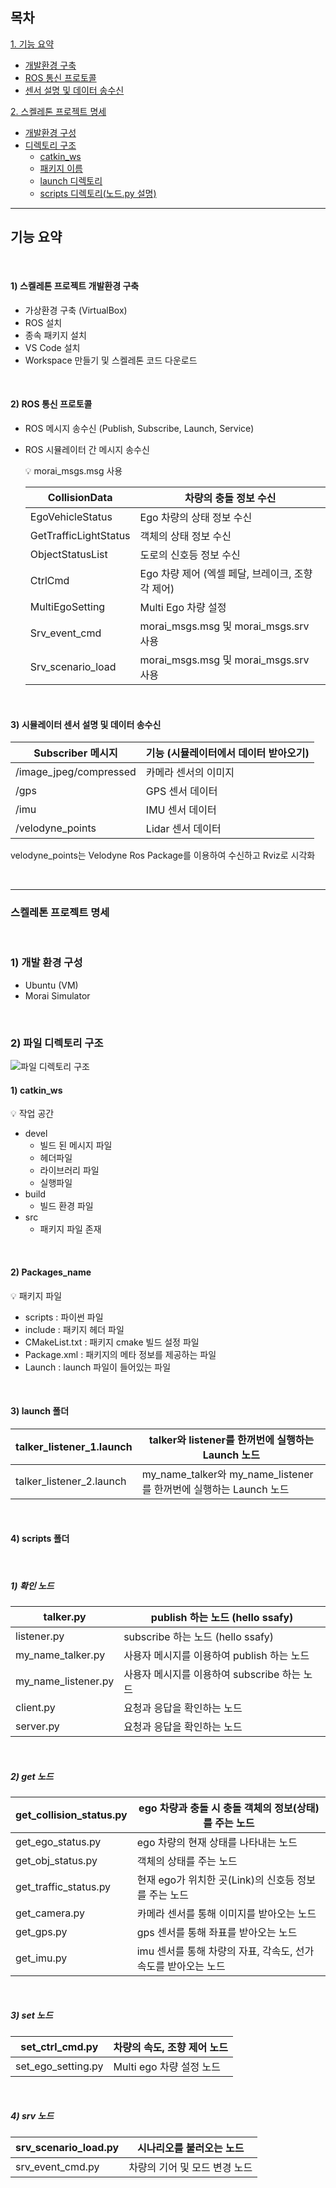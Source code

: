 ## 목차

[1. 기능 요약](#기능-명세)

- [개발환경 구축](#1-스켈레톤-프로젝트-개발환경-구축)
- [ROS 통신 프로토콜](#2-ros-통신-프로토콜)
- [센서 설명 및 데이터 송수신](#3-시뮬레이터-센서-설명-및-데이터-송수신)

[2. 스켈레톤 프로젝트 명세](#스켈레톤-프로젝트-명세)

- [개발환경 구성](#1-개발-환경-구성)
- [디렉토리 구조](#2-파일-디렉토리-구조)
    - [catkin_ws](#1-catkin_ws)
    - [패키지 이름](#2-packages_name)
    - [launch 디렉토리](#3-launch-폴더)
    - [scripts 디렉토리(노드.py 설명)](#4-scripts-폴더
    )


---


## 기능 요약

<br>

#### 1) 스켈레톤 프로젝트 개발환경 구축


- 가상환경 구축 (VirtualBox)
- ROS 설치
- 종속 패키지 설치
- VS Code 설치
- Workspace 만들기 및 스켈레톤 코드 다운로드

<br>

#### 2) ROS 통신 프로토콜

- ROS 메시지 송수신 (Publish, Subscribe, Launch, Service)
- ROS 시뮬레이터 간 메시지 송수신
    
    <aside>
    💡 morai_msgs.msg 사용
    
    </aside>
    
    | CollisionData | 차량의 충돌 정보 수신 |
    | --- | --- |
    | EgoVehicleStatus | Ego 차량의 상태 정보 수신 |
    | GetTrafficLightStatus | 객체의 상태 정보 수신 |
    | ObjectStatusList | 도로의 신호등 정보 수신 |
    | CtrlCmd | Ego 차량 제어 (엑셀 페달, 브레이크, 조향각 제어) |
    | MultiEgoSetting | Multi Ego 차량 설정 |
    | Srv_event_cmd | morai_msgs.msg 및 morai_msgs.srv 사용 |
    | Srv_scenario_load | morai_msgs.msg 및 morai_msgs.srv 사용 |

<br>    

#### 3) 시뮬레이터 센서 설명 및 데이터 송수신


| Subscriber 메시지 | 기능 (시뮬레이터에서 데이터 받아오기) |
| --- | --- |
| /image_jpeg/compressed | 카메라 센서의 이미지 |
| /gps | GPS 센서 데이터 |
| /imu | IMU 센서 데이터 |
| /velodyne_points | Lidar 센서 데이터 |

velodyne_points는 Velodyne Ros Package를 이용하여 수신하고 Rviz로 시각화


<br>

---

### 스켈레톤 프로젝트 명세

<br>

### 1) 개발 환경 구성


- Ubuntu (VM)
- Morai Simulator

<br>

### 2) 파일 디렉토리 구조

![파일 디렉토리 구조](../images/명세서(1)_images/0228.png)

#### 1) catkin_ws

<aside>
💡 작업 공간
</aside>

- devel
    - 빌드 된 메시지 파일
    - 헤더파일
    - 라이브러리 파일
    - 실행파일
- build
    - 빌드 환경 파일
- src
    - 패키지 파일 존재

<br>

#### 2) Packages_name

<aside>
💡 패키지 파일

</aside>

- scripts : 파이썬 파일
- include : 패키지 헤더 파일
- CMakeList.txt : 패키지 cmake 빌드 설정 파일
- Package.xml : 패키지의 메타 정보를 제공하는 파일
- Launch : launch 파일이 들어있는 파일

<br>


#### 3) launch 폴더


| talker_listener_1.launch | talker와 listener를 한꺼번에 실행하는 Launch 노드 |
| --- | --- |
| talker_listener_2.launch | my_name_talker와 my_name_listener를 한꺼번에 실행하는 Launch 노드 |


<br>



#### 4) scripts 폴더

<br>

##### 1) 확인 노드

| talker.py | publish 하는 노드 (hello ssafy) |
| --- | --- |
| listener.py | subscribe 하는 노드 (hello ssafy) |
| my_name_talker.py | 사용자 메시지를 이용하여 publish 하는 노드 |
| my_name_listener.py | 사용자 메시지를 이용하여 subscribe 하는 노드 |
| client.py | 요청과 응답을 확인하는 노드 |
| server.py | 요청과 응답을 확인하는 노드 |

<br>



##### 2) get 노드

| get_collision_status.py | ego 차량과 충돌 시 충돌 객체의 정보(상태)를 주는 노드 |
| --- | --- |
| get_ego_status.py | ego 차량의 현재 상태를 나타내는 노드 |
| get_obj_status.py | 객체의 상태를 주는 노드 |
| get_traffic_status.py | 현재 ego가 위치한 곳(Link)의 신호등 정보를 주는 노드 |
| get_camera.py | 카메라 센서를 통해 이미지를 받아오는 노드 |
| get_gps.py | gps 센서를 통해 좌표를 받아오는 노드 |
| get_imu.py | imu 센서를 통해 차량의 자표, 각속도, 선가속도를 받아오는 노드 |


<br>

##### 3) set 노드

| set_ctrl_cmd.py | 차량의 속도, 조향 제어 노드 |
| --- | --- |
| set_ego_setting.py | Multi ego 차량 설정 노드  |

<br>

##### 4) srv 노드

| srv_scenario_load.py | 시나리오를 불러오는 노드 |
| --- | --- |
| srv_event_cmd.py | 차량의 기어 및 모드 변경 노드 |

